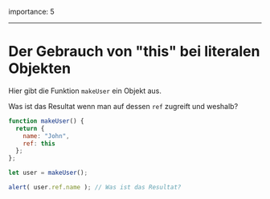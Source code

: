 importance: 5

---

# Der Gebrauch von "this" bei literalen Objekten

Hier gibt die Funktion `makeUser` ein Objekt aus. 

Was ist das Resultat wenn man auf dessen `ref` zugreift und weshalb? 

```js
function makeUser() {
  return {
    name: "John",
    ref: this
  };
};

let user = makeUser();

alert( user.ref.name ); // Was ist das Resultat?
```

